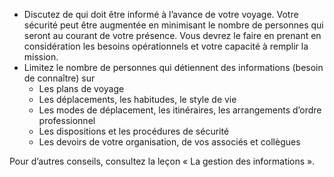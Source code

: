 [Title]: # (Le besoin de savoir)
[Order]: # (6)

* Discutez de qui doit être informé à l’avance de votre voyage. Votre sécurité peut être augmentée en minimisant le nombre de personnes qui seront au courant de votre présence. Vous devrez le faire en prenant en considération les besoins opérationnels et votre capacité à remplir la mission.
* Limitez le nombre de personnes qui détiennent des informations (besoin de connaître) sur
    * Les plans de voyage
    * Les déplacements, les habitudes, le style de vie
    * Les modes de déplacement, les itinéraires, les arrangements d’ordre professionnel
    * Les dispositions et les procédures de sécurité
    * Les devoirs de votre organisation, de vos associés et collègues

Pour d’autres conseils, consultez la leçon « La gestion des informations ».